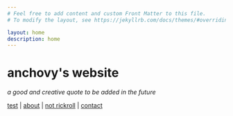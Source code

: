 ```yaml
---
# Feel free to add content and custom Front Matter to this file.
# To modify the layout, see https://jekyllrb.com/docs/themes/#overriding-theme-defaults

layout: home
description: home
---
```


# anchovy's website

*a good and creative quote to be added in the future*

[test](/test "test") | [about](/about "about") | [not rickroll](https://www.youtube.com/watch?v=dQw4w9WgXcQ "NOT RICKROLL") | [contact](/contact "contat")
